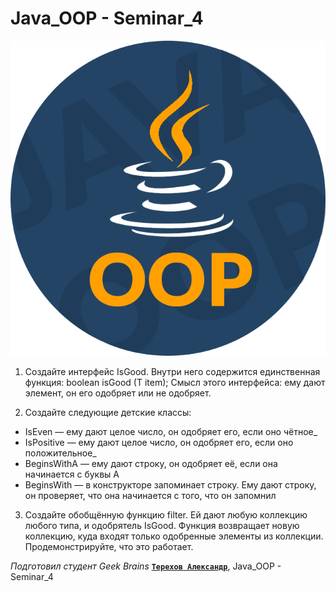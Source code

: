 # Java_OOP - Seminar_4

![pictures java for oop](https://raw.githubusercontent.com/Terekhov-A-S/Java_OOP_Seminar_2/main/Icon_Java_OOP_Advanced.png)



1. Создайте интерфейс IsGood<T>. 
Внутри него содержится единственная функция:
boolean isGood (T item);
Смысл этого интерфейса: 
ему дают элемент, он его одобряет или не одобряет.

2. Создайте следующие детские классы:
- IsEven — ему дают целое число, 
он одобряет его, если оно чётное_
- IsPositive — ему дают целое число, 
он одобряет его, если оно положительное_
- BeginsWithA — ему дают строку, он одобряет её,
если она начинается с буквы A
- BeginsWith — в конструкторе запоминает строку. 
Ему дают строку, он проверяет, 
что она начинается с того, что он запомнил

3. Создайте обобщённую функцию filter. 
Ей дают любую коллекцию любого типа, 
и одобрятель IsGood.
Функция возвращает новую коллекцию, 
куда входят только одобренные элементы из коллекции.
Продемонстрируйте, что это работает.


*Подготовил студент Geek Brains* [**`Терехов Александр`**](https://gb.ru/users/7696463), Java_OOP - Seminar_4